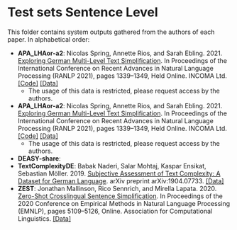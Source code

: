 # Test sets Sentence Level

This folder contains system outputs gathered from the authors of each paper.
In alphabetical order:

* **APA_LHAor-a2**: Nicolas Spring, Annette Rios, and Sarah Ebling. 2021. [Exploring German Multi-Level Text Simplification](https://aclanthology.org/2021.ranlp-1.150/). In Proceedings of the International Conference on Recent Advances in Natural Language Processing (RANLP 2021), pages 1339–1349, Held Online. INCOMA Ltd. [[Code]](https://github.com/ZurichNLP/RANLP2021-German-ATS) [[Data]](https://zenodo.org/record/5148163)
  * The usage of this data is restricted, please request access by the authors. 
* **APA_LHAor-a2**: Nicolas Spring, Annette Rios, and Sarah Ebling. 2021. [Exploring German Multi-Level Text Simplification](https://aclanthology.org/2021.ranlp-1.150/). In Proceedings of the International Conference on Recent Advances in Natural Language Processing (RANLP 2021), pages 1339–1349, Held Online. INCOMA Ltd. [[Code]](https://github.com/ZurichNLP/RANLP2021-German-ATS) [[Data]](https://zenodo.org/record/5148163)
  * The usage of this data is restricted, please request access by the authors.
* **DEASY-share**: 
* **TextComplexityDE**: Babak Naderi, Salar Mohtaj, Kaspar Ensikat, Sebastian Möller. 2019. [Subjective Assessment of Text Complexity: A Dataset for German Language](https://arxiv.org/abs/1904.07733). arXiv preprint arXiv:1904.07733. [[Data]](https://github.com/babaknaderi/TextComplexityDE) 
* **ZEST**: Jonathan Mallinson, Rico Sennrich, and Mirella Lapata. 2020. [Zero-Shot Crosslingual Sentence Simplification](https://aclanthology.org/2020.emnlp-main.415/). In Proceedings of the 2020 Conference on Empirical Methods in Natural Language Processing (EMNLP), pages 5109–5126, Online. Association for Computational Linguistics. [[Data]](https://github.com/Jmallins/ZEST-data)
